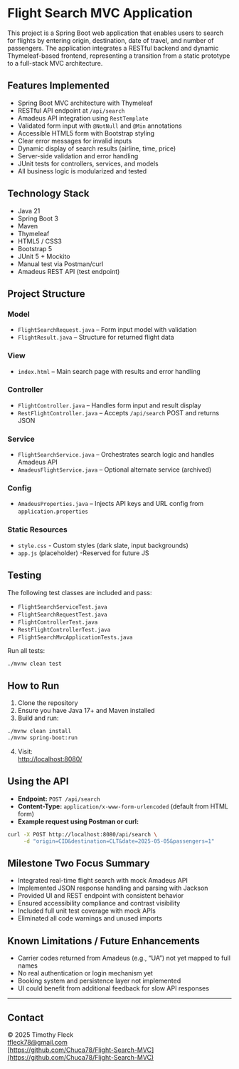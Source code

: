 # Flight Search MVC Application

This project is a Spring Boot web application that enables users to search for flights by entering origin, destination, date of travel, and number of passengers. The application integrates a RESTful backend and dynamic Thymeleaf-based frontend, representing a transition from a static prototype to a full-stack MVC architecture.  

## Features Implemented

- Spring Boot MVC architecture with Thymeleaf
- RESTful API endpoint at `/api/search`
- Amadeus API integration using `RestTemplate`
- Validated form input with `@NotNull` and `@Min` annotations
- Accessible HTML5 form with Bootstrap styling
- Clear error messages for invalid inputs
- Dynamic display of search results (airline, time, price)
- Server-side validation and error handling
- JUnit tests for controllers, services, and models
- All business logic is modularized and tested


## Technology Stack

- Java 21
- Spring Boot 3
- Maven
- Thymeleaf
- HTML5 / CSS3
- Bootstrap 5
- JUnit 5 + Mockito
- Manual test via Postman/curl
- Amadeus REST API (test endpoint)

## Project Structure

### Model
- `FlightSearchRequest.java` – Form input model with validation
- `FlightResult.java` – Structure for returned flight data

### View
- `index.html` – Main search page with results and error handling

### Controller
- `FlightController.java` – Handles form input and result display
- `RestFlightController.java` – Accepts `/api/search` POST and returns JSON

### Service
- `FlightSearchService.java` – Orchestrates search logic and handles Amadeus API
- `AmadeusFlightService.java` – Optional alternate service (archived)

### Config
- `AmadeusProperties.java` – Injects API keys and URL config from `application.properties`

### Static Resources
- `style.css` - Custom styles (dark slate, input backgrounds)  
- `app.js` (placeholder) -Reserved for future JS 

## Testing

The following test classes are included and pass:

- `FlightSearchServiceTest.java`
- `FlightSearchRequestTest.java`
- `FlightControllerTest.java`
- `RestFlightControllerTest.java`
- `FlightSearchMvcApplicationTests.java`

Run all tests:

```bash
./mvnw clean test
```

## How to Run

1. Clone the repository
2. Ensure you have Java 17+ and Maven installed
3. Build and run:

```bash
./mvnw clean install
./mvnw spring-boot:run
```

4. Visit:  
   [http://localhost:8080/](http://localhost:8080/)

## Using the API

- **Endpoint:** `POST /api/search`
- **Content-Type:** `application/x-www-form-urlencoded` (default from HTML form)
- **Example request using Postman or curl:**

```bash
curl -X POST http://localhost:8080/api/search \
     -d "origin=CID&destination=CLT&date=2025-05-05&passengers=1"
```

## Milestone Two Focus Summary

- Integrated real-time flight search with mock Amadeus API
- Implemented JSON response handling and parsing with Jackson
- Provided UI and REST endpoint with consistent behavior
- Ensured accessibility compliance and contrast visibility
- Included full unit test coverage with mock APIs
- Eliminated all code warnings and unused imports

## Known Limitations / Future Enhancements

- Carrier codes returned from Amadeus (e.g., “UA”) not yet mapped to full names
- No real authentication or login mechanism yet
- Booking system and persistence layer not implemented
- UI could benefit from additional feedback for slow API responses

---

## Contact

© 2025
Timothy Fleck  
[tfleck78@gmail.com](mailto:tfleck78@gmail.com)  
[https://github.com/Chuca78/Flight-Search-MVC](https://github.com/Chuca78/Flight-Search-MVC)

